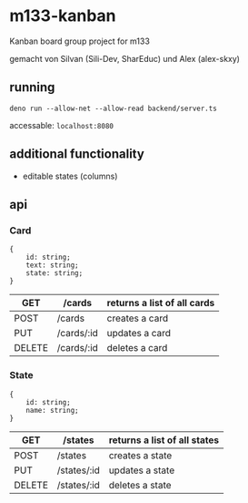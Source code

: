 # m133-kanban

Kanban board group project for m133

gemacht von Silvan (Sili-Dev, SharEduc) und Alex (alex-skxy)

## running

`deno run --allow-net --allow-read backend/server.ts`

accessable: `localhost:8080`

## additional functionality

 - editable states (columns)

## api

### Card
    {
        id: string;
        text: string;
        state: string;
    }

| GET    | /cards     | returns a list of all cards |
|--------|------------|-----------------------------|
| POST   | /cards     | creates a card              |
| PUT    | /cards/:id | updates a card              |
| DELETE | /cards/:id | deletes a card              |

### State
    {
        id: string;
        name: string;
    }

| GET    | /states     | returns a list of all states |
|--------|-------------|------------------------------|
| POST   | /states     | creates a state              |
| PUT    | /states/:id | updates a state              |
| DELETE | /states/:id | deletes a state              |
